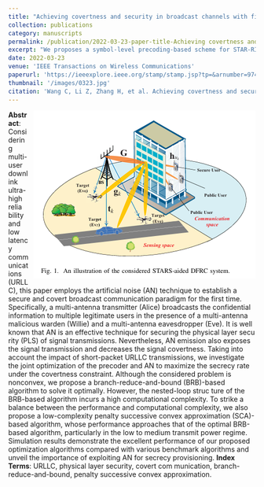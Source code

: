 ```yaml
---
title: "Achieving covertness and security in broadcast channels with finite blocklength"
collection: publications
category: manuscripts
permalink: /publication/2022-03-23-paper-title-Achieving covertness and security in broadcast channels with finite blocklength.md
excerpt: "We proposes a symbol-level precoding-based scheme for STAR-RIS-aided dual-functional radar-communications (DFRC) systems. The aim is to securely transmit confidential information and perform target sensing concurrently. A joint optimization problem is formulated to maximize the average received radar sensing power, subject to constraints on communication users' quality-of-service and security, as well as practical waveform design restrictions."
date: 2022-03-23
venue: 'IEEE Transactions on Wireless Communications'
paperurl: 'https://ieeexplore.ieee.org/stamp/stamp.jsp?tp=&arnumber=9740462'
thumbnail: '/images/0323.jpg'
citation: 'Wang C, Li Z, Zhang H, et al. Achieving covertness and security in broadcast channels with finite blocklength[J]. IEEE Transactions on Wireless Communications, 2022, 21(9): 7624-7640.'
---
```

<img src="/images/ST.png"  style="float: right; margin-left: 10px;">


**Abstract**: Considering multi-user downlink ultra-high relia
bility and low latency communications (URLLC), this paper
 employs the artificial noise (AN) technique to establish a secure
 and covert broadcast communication paradigm for the first
 time. Specifically, a multi-antenna transmitter (Alice) broadcasts
 the confidential information to multiple legitimate users in the
 presence of a multi-antenna malicious warden (Willie) and a
 multi-antenna eavesdropper (Eve). It is well known that AN
 is an effective technique for securing the physical layer secu
rity (PLS) of signal transmissions. Nevertheless, AN emission also exposes the signal transmission and decreases the signal
 covertness. Taking into account the impact of short-packet
 URLLC transmissions, we investigate the joint optimization
 of the precoder and AN to maximize the secrecy rate under
 the covertness constraint. Although the considered problem is
 nonconvex, we propose a branch-reduce-and-bound (BRB)-based
 algorithm to solve it optimally. However, the nested-loop struc
ture of the BRB-based algorithm incurs a high computational
 complexity. To strike a balance between the performance and
 computational complexity, we also propose a low-complexity
 penalty successive convex approximation (SCA)-based algorithm,
 whose performance approaches that of the optimal BRB-based
 algorithm, particularly in the low to medium transmit power
 regime. Simulation results demonstrate the excellent performance
 of our proposed optimization algorithms compared with various
 benchmark algorithms and unveil the importance of exploiting
 AN for secrecy provisioning.
**Index Terms**:  URLLC, physical layer security, covert com
munication, branch-reduce-and-bound, penalty successive convex
 approximation.
